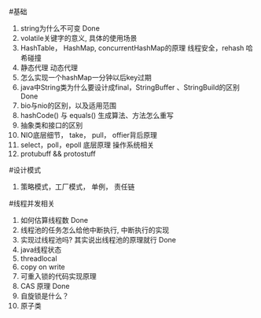 #基础
1. string为什么不可变 Done
2. volatile关键字的意义, 具体的使用场景
3. HashTable， HashMap, concurrentHashMap的原理 线程安全，rehash 哈希碰撞
4. 静态代理 动态代理
5. 怎么实现一个hashMap一分钟以后key过期
6. java中String类为什么要设计成final，StringBuffer 、StringBuild的区别 Done
7. bio与nio的区别，以及适用范围
8. hashCode() 与 equals() 生成算法、方法怎么重写
9. 抽象类和接口的区别
10. NIO底层细节， take， pull， offier背后原理
11. select，poll，epoll 底层原理 操作系统相关
12. protubuff && protostuff

#设计模式
1. 策略模式，工厂模式， 单例， 责任链

#线程并发相关
1. 如何估算线程数 Done
2. 线程池的任务怎么给他中断执行, 中断执行的实现
3. 实现过线程池吗? 其实说出线程池的原理就行 Done
4. java线程状态
5. threadlocal
6. copy on write
7. 可重入锁的代码实现原理
8. CAS 原理 Done
9. 自旋锁是什么？
10. 原子类

